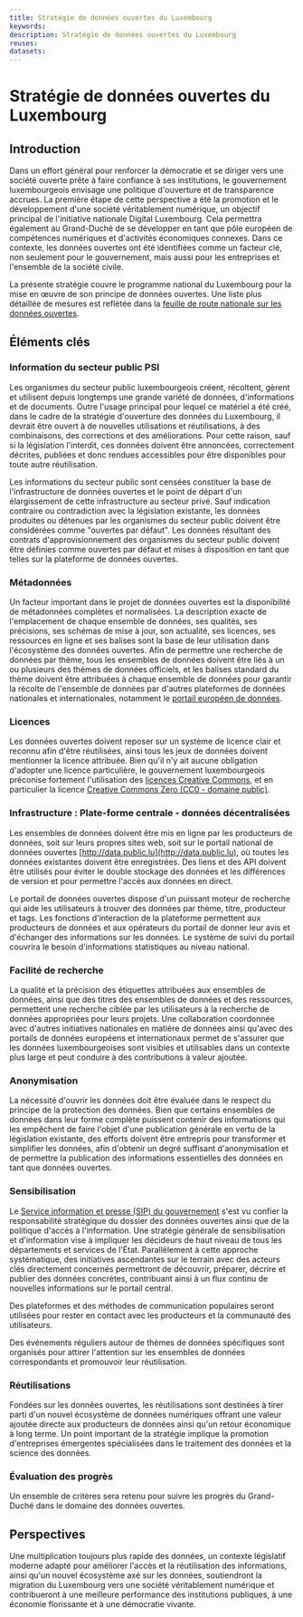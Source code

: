 ```yaml
---
title: Stratégie de données ouvertes du Luxembourg
keywords:
description: Stratégie de données ouvertes du Luxembourg
reuses:
datasets:
---
```


Stratégie de données ouvertes du Luxembourg
===============================

Introduction
------------

Dans un effort général pour renforcer la démocratie et se diriger vers une société ouverte prête à faire confiance à ses institutions, le gouvernement luxembourgeois envisage une politique d'ouverture et de transparence accrues. La première étape de cette perspective a été la promotion et le développement d'une société véritablement numérique, un objectif principal de l'initiative nationale Digital Luxembourg. Cela permettra également au Grand-Duché de se développer en tant que pôle européen de compétences numériques et d'activités économiques connexes. Dans ce contexte, les données ouvertes ont été identifiées comme un facteur clé, non seulement pour le gouvernement, mais aussi pour les entreprises et l'ensemble de la société civile.

La présente stratégie couvre le programme national du Luxembourg pour la mise en œuvre de son principe de données ouvertes. Une liste plus détaillée de mesures est reflétée dans la [feuille de route nationale sur les données ouvertes](https://staging.data.public.lu/fr/pages/5yearplan/).

Éléments clés
------------

### Information du secteur public PSI

Les organismes du secteur public luxembourgeois créent, récoltent, gèrent et utilisent depuis longtemps une grande variété de données, d'informations et de documents. Outre l'usage principal pour lequel ce matériel a été créé, dans le cadre de la stratégie d'ouverture des données du Luxembourg, il devrait être ouvert à de nouvelles utilisations et réutilisations, à des combinaisons, des corrections et des améliorations. Pour cette raison, sauf si la législation l'interdit, ces données doivent être annoncées, correctement décrites, publiées et donc rendues accessibles pour être disponibles pour toute autre réutilisation.

Les informations du secteur public sont censées constituer la base de l'infrastructure de données ouvertes et le point de départ d'un élargissement de cette infrastructure au secteur privé. Sauf indication contraire ou contradiction avec la législation existante, les données produites ou détenues par les organismes du secteur public doivent être considérées comme "ouvertes par défaut". Les données résultant des contrats d'approvisionnement des organismes du secteur public doivent être définies comme ouvertes par défaut et mises à disposition en tant que telles sur la plateforme de données ouvertes.

### Métadonnées

Un facteur important dans le projet de données ouvertes est la disponibilité de métadonnées complètes et normalisées. La description exacte de l'emplacement de chaque ensemble de données, ses qualités, ses précisions, ses schémas de mise à jour, son actualité, ses licences, ses ressources en ligne et ses balises sont la base de leur utilisation dans l'écosystème des données ouvertes. Afin de permettre une recherche de données par thème, tous les ensembles de données doivent être liés à un ou plusieurs des thèmes de données officiels, et les balises standard du thème doivent être attribuées à chaque ensemble de données pour garantir la récolte de l'ensemble de données par d'autres plateformes de données nationales et internationales, notamment le [portail européen de données](https://data.europa.eu/en).

### Licences

Les données ouvertes doivent reposer sur un système de licence clair et reconnu afin d'être réutilisées, ainsi tous les jeux de données doivent mentionner la licence attribuée. Bien qu'il n'y ait aucune obligation d'adopter une licence particulière, le gouvernement luxembourgeois préconise fortement l'utilisation des [licences Creative Commons](https://creativecommons.org/about/cclicenses/), et en particulier la licence [Creative Commons Zero (CC0 - domaine public)](https://creativecommons.org/publicdomain/zero/1.0/).

### Infrastructure : Plate-forme centrale - données décentralisées

Les ensembles de données doivent être mis en ligne par les producteurs de données, soit sur leurs propres sites web, soit sur le portail national de données ouvertes [http://data.public.lu](http://data.public.lu), où toutes les données existantes doivent être enregistrées. Des liens et des API doivent être utilisés pour éviter le double stockage des données et les différences de version et pour permettre l'accès aux données en direct.

Le portail de données ouvertes dispose d'un puissant moteur de recherche qui aide les utilisateurs à trouver des données par thème, titre, producteur et tags. Les fonctions d'interaction de la plateforme permettent aux producteurs de données et aux opérateurs du portail de donner leur avis et d'échanger des informations sur les données. Le système de suivi du portail couvrira le besoin d'informations statistiques au niveau national.

### Facilité de recherche

La qualité et la précision des étiquettes attribuées aux ensembles de données, ainsi que des titres des ensembles de données et des ressources, permettent une recherche ciblée par les utilisateurs à la recherche de données appropriées pour leurs projets. Une collaboration coordonnée avec d'autres initiatives nationales en matière de données ainsi qu'avec des portails de données européens et internationaux permet de s'assurer que les données luxembourgeoises sont visibles et utilisables dans un contexte plus large et peut conduire à des contributions à valeur ajoutée.

### Anonymisation

La nécessité d'ouvrir les données doit être évaluée dans le respect du principe de la protection des données. Bien que certains ensembles de données dans leur forme complète puissent contenir des informations qui les empêchent de faire l'objet d'une publication générale en vertu de la législation existante, des efforts doivent être entrepris pour transformer et simplifier les données, afin d'obtenir un degré suffisant d'anonymisation et de permettre la publication des informations essentielles des données en tant que données ouvertes.


### Sensibilisation

Le [Service information et presse (SIP) du gouvernement](https://sip.gouvernement.lu/fr.html) s'est vu confier la responsabilité stratégique du dossier des données ouvertes ainsi que de la politique d'accès à l'information. Une stratégie générale de sensibilisation et d'information vise à impliquer les décideurs de haut niveau de tous les départements et services de l'État. Parallèlement à cette approche systématique, des initiatives ascendantes sur le terrain avec des acteurs clés directement concernés permettront de découvrir, préparer, décrire et publier des données concrètes, contribuant ainsi à un flux continu de nouvelles informations sur le portail central.

Des plateformes et des méthodes de communication populaires seront utilisées pour rester en contact avec les producteurs et la communauté des utilisateurs.

Des événements réguliers autour de thèmes de données spécifiques sont organisés pour attirer l'attention sur les ensembles de données correspondants et promouvoir leur réutilisation.

### Réutilisations

Fondées sur les données ouvertes, les réutilisations sont destinées à tirer parti d'un nouvel écosystème de données numériques offrant une valeur ajoutée directe aux producteurs de données ainsi qu'un retour économique à long terme. Un point important de la stratégie implique la promotion d'entreprises émergentes spécialisées dans le traitement des données et la science des données.

### Évaluation des progrès

Un ensemble de critères sera retenu pour suivre les progrès du Grand-Duché dans le domaine des données ouvertes.

Perspectives
-------

Une multiplication toujours plus rapide des données, un contexte législatif moderne adapté pour améliorer l'accès et la réutilisation des informations, ainsi qu'un nouvel écosystème axé sur les données, soutiendront la migration du Luxembourg vers une société véritablement numérique et contribueront à une meilleure performance des institutions publiques, à une économie florissante et à une démocratie vivante.
